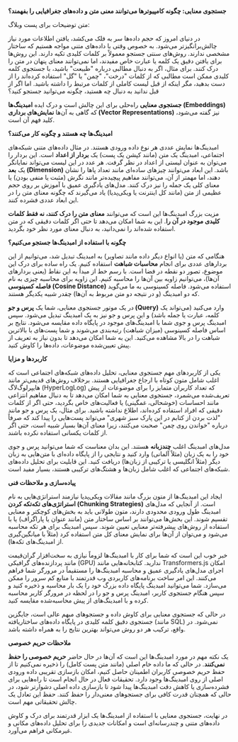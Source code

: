 
**جستجوی معنایی: چگونه کامپیوترها می‌توانند معنی متن و داده‌های جغرافیایی را بفهمند؟**

متن توضیحات برای پست وبلاگ:

در دنیای امروز که حجم داده‌ها سر به فلک می‌کشد، یافتن اطلاعات مورد نیاز چالش‌برانگیزتر می‌شود. به خصوص وقتی با داده‌های متنی مواجه هستیم که ساختار مشخصی ندارند. روش‌های سنتی جستجو معمولاً بر کلمات کلیدی تکیه دارند. این روش‌ها برای یافتن دقیق یک کلمه یا عبارت خاص مفیدند، اما نمی‌توانند معنای پنهان در متن را درک کنند. برای مثال، اگر به دنبال مطالبی درباره "طبیعت" باشید، با جستجوی کلمه کلیدی ممکن است مطالبی که از کلمات "درخت"، "چمن" یا "گل" استفاده کرده‌اند را از دست بدهید، مگر اینکه از قبل لیست کاملی از کلمات مرتبط را داشته باشید. اما اگر از قبل ندانید به دنبال چه هستید، چگونه می‌توانید جستجو کنید؟

**جستجوی معنایی** راه‌حلی برای این چالش است و درک ایده **امبدینگ‌ها (Embeddings)** که گاهی به آن‌ها **نمایش‌های برداری (Vector Representations)** نیز گفته می‌شود، کلید فهم آن است.

**امبدینگ‌ها چه هستند و چگونه کار می‌کنند؟**

امبدینگ‌ها نمایش عددی هر نوع داده ورودی هستند. در مثال داده‌های متنی شبکه‌های اجتماعی، امبدینگ یک متن (مانند کپشن یک پست) یک **بردار از اعداد** است. این بردار را می‌توان به عنوان لیستی از اعداد در نظر گرفت. هر عدد در این لیست می‌تواند نمایانگر یک **بعد (Dimension)** باشد. این ابعاد می‌توانند چیزهای ساده‌ای مانند تعداد پاها را نشان دهند، اما مهمتر از آن، می‌توانند مفاهیم پیچیده‌تر مانند نگرش (مثبت یا منفی بودن) یا معنای کلی یک جمله را نیز درک کنند. مدل‌های یادگیری عمیق با آموزش بر روی حجم عظیمی از متن (مانند کل اینترنت یا ویکی‌پدیا) یاد می‌گیرند که چگونه معنای متن را در این ابعاد عددی فشرده کنند.

مزیت بزرگ امبدینگ‌ها این است که می‌توانند **معنای متن را درک کنند، نه فقط کلمات کلیدی موجود در آن را**. این به شما امکان می‌دهد تا حتی اگر کلمات دقیقی که در متن استفاده شده‌اند را نمی‌دانید، به دنبال معنای مورد نظر خود بگردید.

**چگونه با استفاده از امبدینگ‌ها جستجو می‌کنیم؟**

هنگامی که متن (یا انواع دیگر داده مانند تصاویر) به امبدینگ تبدیل شد، می‌توانیم از این بردارهای عددی برای انجام **محاسبات شباهت** استفاده کنیم. یک راه ساده برای درک این موضوع، تصور دو نقطه در فضا است. با رسم خط از مبدأ به این نقاط (یعنی بردارهای آن‌ها)، می‌توانیم زاویه بین آن‌ها را محاسبه کنیم. این زاویه برای محاسبه چیزی به نام **فاصله کسینوسی (Cosine Distance)** استفاده می‌شود. فاصله کسینوسی به ما می‌گوید که دو امبدینگ (و در نتیجه دو متن مربوط به آن‌ها) چقدر شبیه یکدیگر هستند.

در یک موتور جستجوی معنایی، شما یک **پرس و جو (Query)** وارد می‌کنید (می‌تواند یک کلمه، عبارت یا جمله باشد) و این پرس و جو نیز به یک امبدینگ تبدیل می‌شود. سپس امبدینگ پرس و جوی شما با امبدینگ‌های موجود در پایگاه داده مقایسه می‌شود. نتایج بر اساس فاصله کسینوسی (میزان شباهت) رتبه‌بندی می‌شوند و شما پست‌های با بالاترین شباهت را در بالا مشاهده می‌کنید. این به شما امکان می‌دهد تا بدون نیاز به تعریف از پیش تعیین‌شده موضوعات، داده‌ها را کاوش کنید.

**کاربردها و مزایا**

یکی از کاربردهای مهم جستجوی معنایی، تحلیل داده‌های شبکه‌های اجتماعی است که اغلب شامل متون کوتاه با ارجاع جغرافیایی هستند. برخلاف روش‌های قدیمی‌تر مانند هایپرلوگ‌لاگ (HyperLogLog) که تعداد کاربران متمایز را برای موضوعات از پیش تعریف‌شده می‌شمرد، جستجوی معنایی به شما امکان می‌دهد تا به دنبال مفاهیم انتزاعی مانند احساسات (خوشحالی، غمگینی) یا فعالیت‌های خاص بگردید، حتی اگر از کلمات دقیقی که افراد استفاده کرده‌اند، اطلاع نداشته باشید. برای مثال، یک پرس و جو مانند "لذت بردن از کتابم در این پارک سبز شهری" می‌تواند پست‌هایی را پیدا کند که صرفاً درباره "خواندن روی چمن" صحبت می‌کنند، زیرا معنای آن‌ها بسیار شبیه است، حتی اگر از کلمات یکسانی استفاده نکرده باشند.

مدل‌های امبدینگ اغلب **چندزبانه** هستند. این بدان معناست که شما می‌توانید پرس و جوی خود را به یک زبان (مثلاً آلمانی) وارد کنید و نتایجی را از پایگاه داده‌ای با متن‌هایی به زبان دیگر (مثلاً انگلیسی یا ترکیبی از زبان‌ها) دریافت کنید. این قابلیت برای تحلیل داده‌های شبکه‌های اجتماعی که اغلب شامل زبان‌ها و هشتگ‌های ترکیبی هستند، بسیار مفید است.

**پیاده‌سازی و ملاحظات فنی**

ایجاد این امبدینگ‌ها از متون بزرگ مانند مقالات ویکی‌پدیا نیازمند استراتژی‌هایی به نام **استراتژی‌های تکه‌تکه کردن (Chunking Strategies)** است. از آنجایی که مدل‌های امبدینگ طول ورودی محدودی دارند، متون طولانی باید به بخش‌های کوچکتر و معنایی تقسیم شوند. این بخش‌ها می‌توانند بر اساس ساختار متن (مانند عنوان یا پاراگراف) یا با استفاده از روش‌های پیشرفته‌تر معنایی تعیین شوند. سپس امبدینگ برای هر تکه محاسبه می‌شود و می‌توان از آن‌ها برای نمایش معنای کل متن استفاده کرد (مثلاً با میانگین‌گیری از امبدینگ‌های تکه‌ها).

خبر خوب این است که شما برای کار با امبدینگ‌ها لزوماً نیازی به سخت‌افزار گران‌قیمت مانند پردازنده‌های گرافیکی (GPU) ندارید. کتابخانه‌هایی مانند Transformers.js امکان اجرای مدل‌های یادگیری عمیق و محاسبه امبدینگ‌ها را مستقیماً در مرورگر شما فراهم می‌کنند. این امر ساخت برنامه‌های کاربردی وب قدرتمند با منابع کم سرور را ممکن می‌سازد. شما می‌توانید امبدینگ پایگاه داده بزرگ خود را یک بار محاسبه و ذخیره کنید و سپس هنگام جستجوی کاربر، امبدینگ پرس و جو را در لحظه در مرورگر کاربر محاسبه کرده و با امبدینگ‌های از پیش محاسبه‌شده مقایسه کنید.

در حالی که جستجوی معنایی برای کاوش داده و جستجوهای مبهم عالی است، جایگزین جستجوی دقیق کلمه کلیدی در پایگاه داده‌های ساختاریافته (مانند SQL) نمی‌شود. در واقع، ترکیب هر دو روش می‌تواند بهترین نتایج را به همراه داشته باشد.

**ملاحظات حریم خصوصی**

یک نکته مهم در مورد امبدینگ‌ها این است که آن‌ها در حال حاضر **حریم خصوصی را حفظ نمی‌کنند**. در حالی که ما داده خام اصلی (مانند متن پست کامل) را ذخیره نمی‌کنیم تا از حفظ حریم خصوصی کاربران اطمینان حاصل کنیم، امکان بازسازی تقریبی داده ورودی اصلی از روی امبدینگ‌ها وجود دارد. تحقیقات فعال در حال انجام است تا راه‌هایی برای فشرده‌سازی یا کاهش دقت امبدینگ‌ها پیدا شود تا بازسازی داده اصلی دشوارتر شود، در حالی که همچنان قدرت کافی برای جستجوهای معنی‌دار را حفظ کنند. حفظ این تعادل یک چالش تحقیقاتی مهم است.

در نهایت، جستجوی معنایی با استفاده از امبدینگ‌ها یک ابزار قدرتمند برای درک و کاوش داده‌های متنی و چندرسانه‌ای است و امکانات جدیدی را برای تحلیل داده‌های مکانی و غیرمکانی فراهم می‌آورد.
